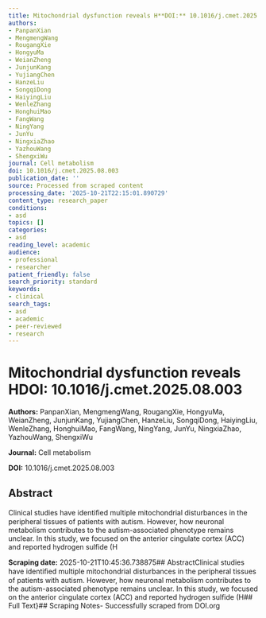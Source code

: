 ```yaml
---
title: Mitochondrial dysfunction reveals H**DOI:** 10.1016/j.cmet.2025.08.003
authors:
- PanpanXian
- MengmengWang
- RougangXie
- HongyuMa
- WeianZheng
- JunjunKang
- YujiangChen
- HanzeLiu
- SongqiDong
- HaiyingLiu
- WenleZhang
- HonghuiMao
- FangWang
- NingYang
- JunYu
- NingxiaZhao
- YazhouWang
- ShengxiWu
journal: Cell metabolism
doi: 10.1016/j.cmet.2025.08.003
publication_date: ''
source: Processed from scraped content
processing_date: '2025-10-21T22:15:01.890729'
content_type: research_paper
conditions:
- asd
topics: []
categories:
- asd
reading_level: academic
audience:
- professional
- researcher
patient_friendly: false
search_priority: standard
keywords:
- clinical
search_tags:
- asd
- academic
- peer-reviewed
- research
---
```


# Mitochondrial dysfunction reveals H**DOI:** 10.1016/j.cmet.2025.08.003

**Authors:** PanpanXian, MengmengWang, RougangXie, HongyuMa, WeianZheng, JunjunKang, YujiangChen, HanzeLiu, SongqiDong, HaiyingLiu, WenleZhang, HonghuiMao, FangWang, NingYang, JunYu, NingxiaZhao, YazhouWang, ShengxiWu

**Journal:** Cell metabolism

**DOI:** 10.1016/j.cmet.2025.08.003

## Abstract

Clinical studies have identiﬁed multiple mitochondrial disturbances in the peripheral tissues of patients with autism. However, how neuronal metabolism contributes to the autism-associated phenotype remains unclear. In this study, we focused on the anterior cingulate cortex (ACC) and reported hydrogen sulfide (H

**Scraping date:** 2025-10-21T10:45:36.738875## AbstractClinical studies have identiﬁed multiple mitochondrial disturbances in the peripheral tissues of patients with autism. However, how neuronal metabolism contributes to the autism-associated phenotype remains unclear. In this study, we focused on the anterior cingulate cortex (ACC) and reported hydrogen sulfide (H## Full Text}## Scraping Notes- Successfully scraped from DOI.org